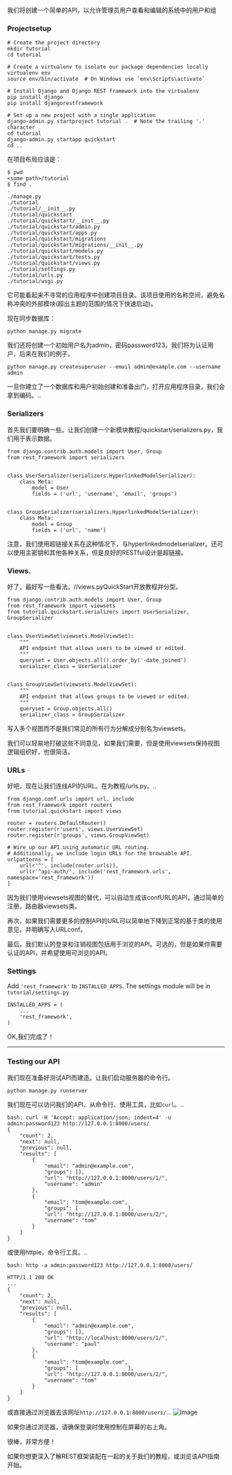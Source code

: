 我们将创建一个简单的API，以允许管理员用户查看和编辑的系统中的用户和组
### Projectsetup

```
# Create the project directory
mkdir tutorial
cd tutorial

# Create a virtualenv to isolate our package dependencies locally
virtualenv env
source env/bin/activate  # On Windows use `env\Scripts\activate`

# Install Django and Django REST framework into the virtualenv
pip install django
pip install djangorestframework

# Set up a new project with a single application
django-admin.py startproject tutorial .  # Note the trailing '.' character
cd tutorial
django-admin.py startapp quickstart
cd ..
```
在项目布局应该是：

```
$ pwd
<some path>/tutorial
$ find .
.
./manage.py
./tutorial
./tutorial/__init__.py
./tutorial/quickstart
./tutorial/quickstart/__init__.py
./tutorial/quickstart/admin.py
./tutorial/quickstart/apps.py
./tutorial/quickstart/migrations
./tutorial/quickstart/migrations/__init__.py
./tutorial/quickstart/models.py
./tutorial/quickstart/tests.py
./tutorial/quickstart/views.py
./tutorial/settings.py
./tutorial/urls.py
./tutorial/wsgi.py
```
它可能看起来不寻常的应用程序中创建项目目录。该项目使用的名称空间，避免名称冲突的外部模块(超出主题的范围的情况下快速启动)。

现在同步数据库：

```
python manage.py migrate
```
我们还将创建一个初始用户名为admin，密码password123。我们将为认证用户，后来在我们的例子。

```
python manage.py createsuperuser --email admin@example.com --username admin
```
一旦你建立了一个数据库和用户初始创建和准备出门，打开应用程序目录，我们会拿到编码。..
### Serializers
首先我们要明确一些。让我们创建一个新模块教程/quickstart/serializers.py，我们用于表示数据。

```
from django.contrib.auth.models import User, Group
from rest_framework import serializers


class UserSerializer(serializers.HyperlinkedModelSerializer):
    class Meta:
        model = User
        fields = ('url', 'username', 'email', 'groups')


class GroupSerializer(serializers.HyperlinkedModelSerializer):
    class Meta:
        model = Group
        fields = ('url', 'name')
```
注意，我们使用超链接关系在这种情况下，与hyperlinkedmodelserializer。还可以使用主密钥和其他各种关系，但是良好的RESTful设计是超链接。
### Views.
好了，最好写一些看法。//views.pyQuickStart开放教程并分型。

```
from django.contrib.auth.models import User, Group
from rest_framework import viewsets
from tutorial.quickstart.serializers import UserSerializer, GroupSerializer


class UserViewSet(viewsets.ModelViewSet):
    """
    API endpoint that allows users to be viewed or edited.
    """
    queryset = User.objects.all().order_by('-date_joined')
    serializer_class = UserSerializer


class GroupViewSet(viewsets.ModelViewSet):
    """
    API endpoint that allows groups to be viewed or edited.
    """
    queryset = Group.objects.all()
    serializer_class = GroupSerializer
```
写入多个视图而不是我们常见的所有行为分解成分别名为viewsets。

我们可以轻易地打破这些不同意见，如果我们需要，但是使用viewsets保持视图逻辑组织好，也很简洁。
### URLs
好吧，现在让我们连线API的URL。在为教程/urls.py。..

```
from django.conf.urls import url, include
from rest_framework import routers
from tutorial.quickstart import views

router = routers.DefaultRouter()
router.register(r'users', views.UserViewSet)
router.register(r'groups', views.GroupViewSet)

# Wire up our API using automatic URL routing.
# Additionally, we include login URLs for the browsable API.
urlpatterns = [
    url(r'^', include(router.urls)),
    url(r'^api-auth/', include('rest_framework.urls', namespace='rest_framework'))
]
```
因为我们使用viewsets视图的替代，可以自动生成该confURL的API，通过简单的注册，路由器viewsets类。

再次，如果我们需要更多的控制API的URL可以简单地下降到正常的基于类的使用意见，并明确写入URLconf。

最后，我们默认的登录和注销视图包括用于浏览的API。可选的，但是如果你需要认证的API，并希望使用可浏览的API。
### Settings
Add ```'rest_framework'``` to ```INSTALLED_APPS```. The settings module will be in ```tutorial/settings.py```

```
INSTALLED_APPS = (
    ...
    'rest_framework',
)
```
OK,我们完成了！

---
### Testing our API
我们现在准备好测试API而建造。让我们启动服务器的命令行。

```
python manage.py runserver
```
我们现在可以访问我们的API、从命令行、使用工具，比如```curl```。..

```
bash: curl -H 'Accept: application/json; indent=4' -u admin:password123 http://127.0.0.1:8000/users/
{
    "count": 2,
    "next": null,
    "previous": null,
    "results": [
        {
            "email": "admin@example.com",
            "groups": [],
            "url": "http://127.0.0.1:8000/users/1/",
            "username": "admin"
        },
        {
            "email": "tom@example.com",
            "groups": [                ],
            "url": "http://127.0.0.1:8000/users/2/",
            "username": "tom"
        }
    ]
}
```
或使用httpie，命令行工具。..

```
bash: http -a admin:password123 http://127.0.0.1:8000/users/

HTTP/1.1 200 OK
...
{
    "count": 2,
    "next": null,
    "previous": null,
    "results": [
        {
            "email": "admin@example.com",
            "groups": [],
            "url": "http://localhost:8000/users/1/",
            "username": "paul"
        },
        {
            "email": "tom@example.com",
            "groups": [                ],
            "url": "http://127.0.0.1:8000/users/2/",
            "username": "tom"
        }
    ]
}
```
或直接通过浏览器去该网址```http://127.0.0.1:8000/users/```...
![image](http://www.django-rest-framework.org/img/quickstart.png)

如果你通过浏览器，请确保登录时使用控制在屏幕的右上角。

很棒，非常方便！

如果你想更深入了解REST框架装配在一起的关于我们的教程，或浏览该API指南开始。
